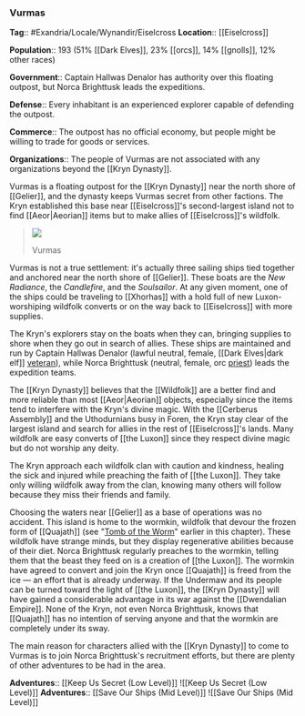 ### Vurmas
**Tag**:: #Exandria/Locale/Wynandir/Eiselcross
**Location**:: [[Eiselcross]]

**Population**:: 193 (51% [[Dark Elves]], 23% [[orcs]], 14% [[gnolls]], 12% other races)

**Government**:: Captain Hallwas Denalor has authority over this floating outpost, but Norca Brighttusk leads the expeditions.

**Defense**:: Every inhabitant is an experienced explorer capable of defending the outpost.

**Commerce**:: The outpost has no official economy, but people might be willing to trade for goods or services.

**Organizations**:: The people of Vurmas are not associated with any organizations beyond the [[Kryn Dynasty]].

Vurmas is a floating outpost for the [[Kryn Dynasty]] near the north shore of [[Gelier]], and the dynasty keeps Vurmas secret from other factions. The Kryn established this base near [[Eiselcross]]'s second-largest island not to find [[Aeor|Aeorian]] items but to make allies of [[Eiselcross]]'s wildfolk.

> ![](https://media.dndbeyond.com/compendium-images/egtw/yDOyqyOocErRgYJK/03-20.png)
> 
> Vurmas

Vurmas is not a true settlement: it's actually three sailing ships tied together and anchored near the north shore of [[Gelier]]. These boats are the _New Radiance_, the _Candlefire_, and the _Soulsailor_. At any given moment, one of the ships could be traveling to [[Xhorhas]] with a hold full of new Luxon-worshiping wildfolk converts or on the way back to [[Eiselcross]] with more supplies.

The Kryn's explorers stay on the boats when they can, bringing supplies to shore when they go out in search of allies. These ships are maintained and run by Captain Hallwas Denalor (lawful neutral, female, [[Dark Elves|dark elf]] [veteran](https://www.dndbeyond.com/monsters/veteran)), while Norca Brighttusk (neutral, female, orc [priest](https://www.dndbeyond.com/monsters/priest)) leads the expedition teams.

The [[Kryn Dynasty]] believes that the [[Wildfolk]] are a better find and more reliable than most [[Aeor|Aeorian]] objects, especially since the items tend to interfere with the Kryn's divine magic. With the [[Cerberus Assembly]] and the Uthodurnians busy in Foren, the Kryn stay clear of the largest island and search for allies in the rest of [[Eiselcross]]'s lands. Many wildfolk are easy converts of [[the Luxon]] since they respect divine magic but do not worship any deity.

The Kryn approach each wildfolk clan with caution and kindness, healing the sick and injured while preaching the faith of [[the Luxon]]. They take only willing wildfolk away from the clan, knowing many others will follow because they miss their friends and family.

Choosing the waters near [[Gelier]] as a base of operations was no accident. This island is home to the wormkin, wildfolk that devour the frozen form of [[Quajath]] (see "[Tomb of the Worm](https://www.dndbeyond.com/sources/egtw/[[wildemount]]-gazetteer-[[eiselcross]]#TomboftheWorm "[[Tomb of the Worm]]")" earlier in this chapter). These wildfolk have strange minds, but they display regenerative abilities because of their diet. Norca Brighttusk regularly preaches to the wormkin, telling them that the beast they feed on is a creation of [[the Luxon]]. The wormkin have agreed to convert and join the Kryn once [[Quajath]] is freed from the ice — an effort that is already underway. If the Undermaw and its people can be turned toward the light of [[the Luxon]], the [[Kryn Dynasty]] will have gained a considerable advantage in its war against the [[Dwendalian Empire]]. None of the Kryn, not even Norca Brighttusk, knows that [[Quajath]] has no intention of serving anyone and that the wormkin are completely under its sway.

The main reason for characters allied with the [[Kryn Dynasty]] to come to Vurmas is to join Norca Brighttusk's recruitment efforts, but there are plenty of other adventures to be had in the area.

**Adventures**:: [[Keep Us Secret (Low Level)]]
![[Keep Us Secret (Low Level)]]
**Adventures**:: [[Save Our Ships (Mid Level)]]
![[Save Our Ships (Mid Level)]]